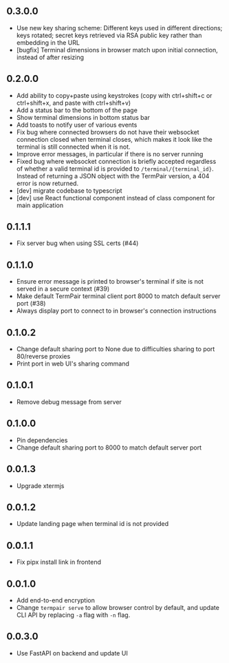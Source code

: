 ## 0.3.0.0
* Use new key sharing scheme: Different keys used in different directions; keys rotated; secret keys retrieved via RSA public key rather than embedding in the URL
* [bugfix] Terminal dimensions in browser match upon initial connection, instead of after resizing

## 0.2.0.0
* Add ability to copy+paste using keystrokes (copy with ctrl+shift+c or ctrl+shift+x, and paste with ctrl+shift+v)
* Add a status bar to the bottom of the page
* Show terminal dimensions in bottom status bar
* Add toasts to notify user of various events
* Fix bug where connected browsers do not have their websocket connection closed when terminal closes, which makes it look like the terminal is still connected when it is not.
* Improve error messages, in particular if there is no server running
* Fixed bug where websocket connection is briefly accepted regardless of whether a valid terminal id is provided to `/terminal/{terminal_id}`. Instead of returning a JSON object with the TermPair version, a 404 error is now returned.
* [dev] migrate codebase to typescript
* [dev] use React functional component instead of class component for main application

## 0.1.1.1
* Fix server bug when using SSL certs (#44)

## 0.1.1.0
* Ensure error message is printed to browser's terminal if site is not served in a secure context (#39)
* Make default TermPair terminal client port 8000 to match default server port (#38)
* Always display port to connect to in browser's connection instructions

## 0.1.0.2
* Change default sharing port to None due to difficulties sharing to port 80/reverse proxies
* Print port in web UI's sharing command

## 0.1.0.1
* Remove debug message from server

## 0.1.0.0

* Pin dependencies
* Change default sharing port to 8000 to match default server port

## 0.0.1.3

* Upgrade xtermjs

## 0.0.1.2

* Update landing page when terminal id is not provided

## 0.0.1.1

* Fix pipx install link in frontend

## 0.0.1.0

* Add end-to-end encryption
* Change `termpair serve` to allow browser control by default, and update CLI API by replacing `-a` flag with `-n` flag.

## 0.0.3.0

* Use FastAPI on backend and update UI
